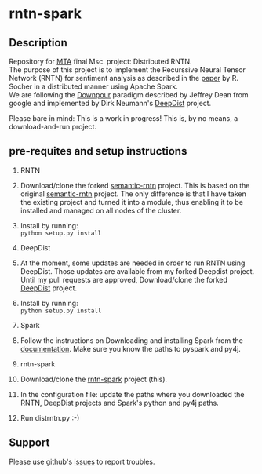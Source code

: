 # rntn-spark
## Description
Repository for [MTA](https://www.mta.ac.il/en/Pages/default.aspx) final Msc. project: Distributed RNTN.  
The purpose of this project is to implement the Recurssive Neural Tensor Network (RNTN) for sentiment analysis as described in the [paper](http://nlp.stanford.edu/~socherr/EMNLP2013_RNTN.pdf) by R. Socher in a distributed manner using Apache Spark.   
We are following the [Downpour](http://research.google.com/archive/large_deep_networks_nips2012.html) paradigm described by Jeffrey Dean from google and implemented by Dirk Neumann's [DeepDist](http://deepdist.com/) project.  
  
Please bare in mind: This is a work in progress! This is, by no means, a download-and-run project. 

## pre-requites and setup instructions
1. RNTN
  1. Download/clone the forked [semantic-rntn](https://github.com/urirosenberg/semantic-rntn) project. This is based on the original [semantic-rntn](https://github.com/awni/semantic-rntn) project. The only difference is that I have taken the existing project and turned it into a module, thus enabling it to be installed and managed on all nodes of the cluster.
  2. Install by running:  
  ```python setup.py install```
 
2. DeepDist
  1. At the moment, some updates are needed in order to run RNTN using DeepDist. Those updates are available from my forked Deepdist project. Until my pull requests are approved, Download/clone the forked [DeepDist](https://github.com/urirosenberg/deepdist) project. 
  2. Install by running:  
  ```python setup.py install```
3. Spark
  1. Follow the instructions on Downloading and installing Spark from the [documentation](https://spark.apache.org/docs/latest/). Make sure you know the paths to pyspark and py4j. 
4. rntn-spark
  1. Download/clone the [rntn-spark](https://github.com/urirosenberg/rntn-spark) project (this).
  2. In the configuration file: update the paths where you downloaded the RNTN, DeepDist projects and Spark's python and py4j paths.
  3. Run distrntn.py :-)

## Support
Please use github's [issues](https://github.com/urirosenberg/rntn-spark/issues) to report troubles.  



